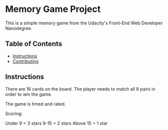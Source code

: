 # Memory Game Project

This is a simple memory game from the Udacity's Front-End Web Developer Nanodegree.

## Table of Contents

* [Instructions](#instructions)
* [Contributing](#contributing)

## Instructions

There are 16 cards on the board. The player needs to match all 8 pairs in order to win the game.

The game is timed and rated.

Scoring:

Under 9 = 3 stars
9-15 = 2 stars
Above 15 = 1 star
